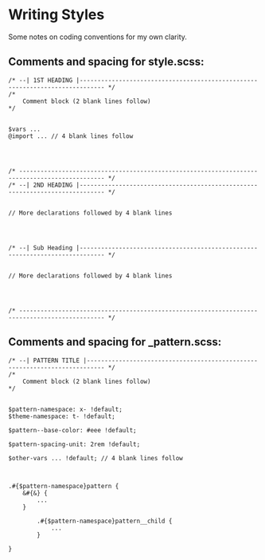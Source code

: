 Writing Styles
==============

Some notes on coding conventions for my own clarity.

Comments and spacing for style.scss:
------------------------------------

```
/* --| 1ST HEADING |----------------------------------------------------------------------------- */
/*
    Comment block (2 blank lines follow)
*/


$vars ...
@import ... // 4 blank lines follow




/* ---------------------------------------------------------------------------------------------- */
/* --| 2ND HEADING |----------------------------------------------------------------------------- */


// More declarations followed by 4 blank lines




/* --| Sub Heading |----------------------------------------------------------------------------- */


// More declarations followed by 4 blank lines




/* ---------------------------------------------------------------------------------------------- */

```

Comments and spacing for _pattern.scss:
---------------------------------------

```
/* --| PATTERN TITLE |--------------------------------------------------------------------------- */
/*
    Comment block (2 blank lines follow)
*/


$pattern-namespace: x- !default;
$theme-namespace: t- !default;

$pattern--base-color: #eee !default;

$pattern-spacing-unit: 2rem !default;

$other-vars ... !default; // 4 blank lines follow



.#{$pattern-namespace}pattern {
    &#{&} {
        ...
    }
    
        .#{$pattern-namespace}pattern__child {
            ...
        }
    
}


```